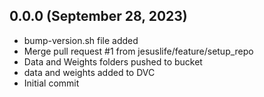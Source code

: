 ## 0.0.0 (September 28, 2023)
  - bump-version.sh file added
  - Merge pull request #1 from jesuslife/feature/setup_repo
  - Data and Weights folders pushed to bucket
  - data and weights added to DVC
  - Initial commit

